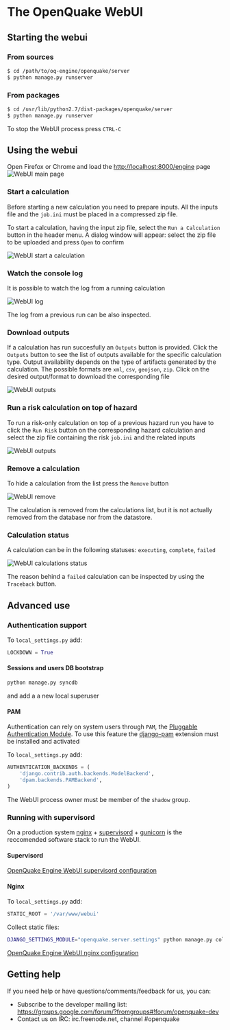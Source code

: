 # The OpenQuake WebUI

## Starting the webui
### From sources
```bash
$ cd /path/to/oq-engine/openquake/server
$ python manage.py runserver
```

### From packages
```bash
$ cd /usr/lib/python2.7/dist-packages/openquake/server
$ python manage.py runserver
```

To stop the WebUI process press `CTRL-C`

## Using the webui

Open Firefox or Chrome and load the [http://localhost:8000/engine](http://localhost:8000/engine) page
![WebUI main page](../img/WebUI-main.png)

### Start a calculation

Before starting a new calculation you need to prepare inputs. All the inputs file and the `job.ini` must be placed in a compressed zip file.

To start a calculation, having the input zip file, select the `Run a Calculation` button in the header menu. A dialog window will appear: select the zip file to be uploaded and press `Open` to confirm

![WebUI start a calculation](../img/WebUI-run.gif)

### Watch the console log

It is possible to watch the log from a running calculation

![WebUI log](../img/WebUI-log.gif)

The log from a previous run can be also inspected.

### Download outputs

If a calculation has run succesfully an `Outputs` button is provided. Click the `Outputs` button to see the list of outputs available for the specific calculation type.
Output availability depends on the type of artifacts generated by the calculation. The possible formats are `xml`, `csv`, `geojson`, `zip`. Click on the desired output/format to download the corresponding file

![WebUI outputs](../img/WebUI-outputs.gif)

### Run a risk calculation on top of hazard

To run a risk-only calculation on top of a previous hazard run you have to click the `Run Risk` button on the corresponding hazard calculation and select the zip file containing the risk `job.ini` and the related inputs

![WebUI outputs](../img/WebUI-risk.gif)

### Remove a calculation

To hide a calculation from the list press the `Remove` button

![WebUI remove](../img/WebUI-remove.gif)

The calculation is removed from the calculations list, but it is not actually removed from the database nor from the datastore.

### Calculation status

A calculation can be in the following statuses: `executing`, `complete`, `failed`

![WebUI calculations status](../img/WebUI-status.png)

The reason behind a `failed` calculation can be inspected by using the `Traceback` button.

## Advanced use
### Authentication support
To `local_settings.py` add:
```python
LOCKDOWN = True
```
#### Sessions and users DB bootstrap
```bash
python manage.py syncdb
```

and add a a new local superuser

#### PAM
Authentication can rely on system users through `PAM`, the [Pluggable Authentication Module](https://en.wikipedia.org/wiki/Pluggable_authentication_module). To use this feature the [django-pam](https://github.com/tehmaze/django-pam) extension must be installed and activated

To `local_settings.py` add:

```python
AUTHENTICATION_BACKENDS = (
    'django.contrib.auth.backends.ModelBackend',
    'dpam.backends.PAMBackend',
)
```
The WebUI process owner must be member of the `shadow` group.

### Running with supervisord

On a production system [nginx](http://nginx.org/en/) + [supervisord](http://supervisord.org/) + [gunicorn](http://gunicorn.org/) is the reccomended software stack to run the WebUI.

#### Supervisord
[OpenQuake Engine WebUI supervisord configuration](supervisord.md)

#### Nginx
To `local_settings.py` add:

```python
STATIC_ROOT = '/var/www/webui'
```

Collect static files:

```bash
DJANGO_SETTINGS_MODULE="openquake.server.settings" python manage.py collectstatic
```

[OpenQuake Engine WebUI nginx configuration](nginx.md)

## Getting help
If you need help or have questions/comments/feedback for us, you can:
  * Subscribe to the developer mailing list: https://groups.google.com/forum/?fromgroups#!forum/openquake-dev
  * Contact us on IRC: irc.freenode.net, channel #openquake
